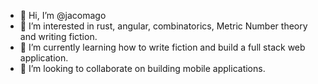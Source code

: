 - 👋 Hi, I’m @jacomago
- 👀 I’m interested in rust, angular, combinatorics, Metric Number theory and writing fiction.
- 🌱 I’m currently learning how to write fiction and build a full stack web application.
- 💞️ I’m looking to collaborate on building mobile applications.

<!---
jacomago/jacomago is a ✨ special ✨ repository because its `README.md` (this file) appears on your GitHub profile.
You can click the Preview link to take a look at your changes.
--->
